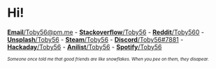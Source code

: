 # Hi!

[**Email**/Toby56@pm.me](mailto:Toby56@pm.me) - [**Stackoverflow**/Toby56](https://stackoverflow.com/users/8654224/toby56) - [**Reddit**/Toby560](https://www.reddit.com/user/Toby560) - [**Unsplash**/Toby56](https://unsplash.com/@toby56/) - [**Steam**/Toby56](https://steamcommunity.com/id/Toby560/) - [**Discord**/Toby56#7881](https://discord.gg/yhespeDjVs) - [**Hackaday**/Toby56](https://hackaday.io/Toby56) - [**Anilist**/Toby56](https://anilist.co/user/Toby56/) - [**Spotify**/Toby56](https://open.spotify.com/user/jxfyeiqho881nfzek50wohoxx?si=LTOKBK_yRAGgGW3A9JUYJA)

<sup><sup>*Someone once told me that good friends are like snowflakes. When you pee on them, they disapear.*</sup></sup>

<!--
**Toby56/Toby56** is a ✨ _special_ ✨ repository because its `README.md` (this file) appears on your GitHub profile.

Here are some ideas to get you started:

- 🔭 I’m currently working on ...
- 🌱 I’m currently learning ...
- 👯 I’m looking to collaborate on ...
- 🤔 I’m looking for help with ...
- 💬 Ask me about ...
- 📫 How to reach me: ...
- 😄 Pronouns: ...
- ⚡ Fun fact: ...
-->
